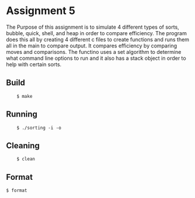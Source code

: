 # Assignment 5
The Purpose of this assignment is to simulate 4 different types of sorts, bubble, quick, shell, and heap in order to compare efficiency. The program does this all by creating 4 different c files to create functions and runs them all in the main to compare output. It compares efficiency by comparing moves and comparisons. The functino uses a set algorithm to determine what command line options to run and it also has a stack object in order to help with certain sorts. 

## Build

        $ make

## Running

        $ ./sorting -i -o 

## Cleaning

        $ clean

## Format
	$ format

